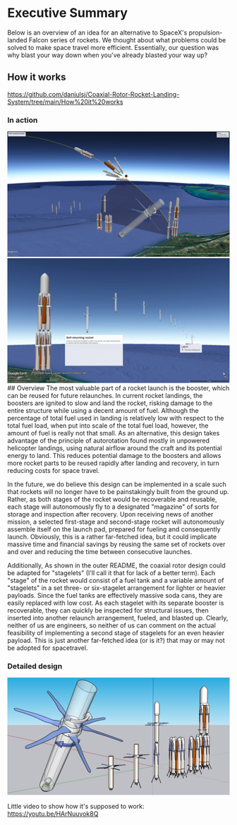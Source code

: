 # Executive Summary

Below is an overview of an idea for an alternative to SpaceX's propulsion-landed Falcon series of rockets. We thought about what problems could be solved to make space travel more efficient. Essentially, our question was why blast your way down when you've already blasted your way up? 

## How it works
https://github.com/danjulsj/Coaxial-Rotor-Rocket-Landing-System/tree/main/How%20it%20works

### In action
<img src="https://github.com/danjulsj/rotor-image-stuff/blob/main/hires_coldlanding.jpg"/>
<img src="https://github.com/danjulsj/rotor-image-stuff/blob/main/mobile.jpg"/>
## Overview
The most valuable part of a rocket launch is the booster, which can be reused for future relaunches. In current rocket landings, the boosters are ignited to slow and land the rocket, risking damage to the entire structure while using a decent amount of fuel. Although the percentage of total fuel used in landing is relatively low with respect to the total fuel load, when put into scale of the total fuel load, however, the amount of fuel is really not that small. As an alternative, this design takes advantage of the principle of autorotation found mostly in unpowered helicopter landings, using natural airflow around the craft and its potential energy to land. This reduces potential damage to the boosters and allows more rocket parts to be reused rapidly after landing and recovery, in turn reducing costs for space travel.

In the future, we do believe this design can be implemented in a scale such that rockets will no longer have to be painstakingly built from the ground up. Rather, as both stages of the rocket would be recoverable and reusable, each stage will autonomously fly to a designated "magazine" of sorts for storage and inspection after recovery. Upon receiving news of another mission, a selected first-stage and second-stage rocket will autonomously assemble itself on the launch pad, prepared for fueling and consequently launch. Obviously, this is a rather far-fetched idea, but it could implicate massive time and financial savings by reusing the same set of rockets over and over and reducing the time between consecutive launches.

Additionally, As shown in the outer README, the coaxial rotor design could be adapted for "stagelets" (I'll call it that for lack of a better term). Each "stage" of the rocket would consist of a fuel tank and a variable amount of "stagelets" in a set three- or six-stagelet arrangement for lighter or heavier payloads. Since the fuel tanks are effectively massive soda cans, they are easily replaced with low cost. As each stagelet with its separate booster is recoverable, they can quickly be inspected for structural issues, then inserted into another relaunch arrangement, fueled, and blasted up. Clearly, neither of us are engineers, so neither of us can comment on the actual feasibility of implementing a second stage of stagelets for an even heavier payload. This is just another far-fetched idea (or is it?) that may or may not be adopted for spacetravel.



### Detailed design
<img src="https://github.com/danjulsj/rotor-image-stuff/blob/main/Capture18.PNG"/>





Little video to show how it's supposed to work:
https://youtu.be/HArNuuvok8Q
